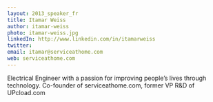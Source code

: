```yaml
---
layout: 2013_speaker_fr
title: Itamar Weiss
author: itamar-weiss
photo: itamar-weiss.jpg
linkedIn: http://www.linkedin.com/in/itamarweiss
twitter:
email: itamar@serviceathome.com
web: serviceathome.com
---
```


Electrical Engineer with a passion for improving people’s lives through technology.
Co-founder of serviceathome.com, former VP R&D of UPcload.com
